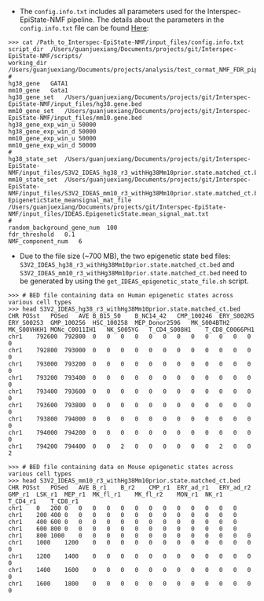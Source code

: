 - The `config.info.txt` includes all parameters used for the Interspec-EpiState-NMF pipeline. The details about the parameters in the `config.info.txt` file can be found [Here](https://raw.githubusercontent.com/guanjue/public_log_descriptions/main/Interspec-EpiState-NMF/parameter.details.md):
```
>>> cat /Path_to_Interspec-EpiState-NMF/input_files/config.info.txt
script_dir	/Users/guanjuexiang/Documents/projects/git/Interspec-EpiState-NMF/scripts/
working_dir	/Users/guanjuexiang/Documents/projects/analysis/test_cormat_NMF_FDR_pipeline_GATA1_Gata1/
#
hg38_gene	GATA1
mm10_gene	Gata1
hg38_gene_set	/Users/guanjuexiang/Documents/projects/git/Interspec-EpiState-NMF/input_files/hg38.gene.bed
mm10_gene_set	/Users/guanjuexiang/Documents/projects/git/Interspec-EpiState-NMF/input_files/mm10.gene.bed
hg38_gene_exp_win_u	50000
hg38_gene_exp_win_d	50000
mm10_gene_exp_win_u	50000
mm10_gene_exp_win_d	50000
#
hg38_state_set	/Users/guanjuexiang/Documents/projects/git/Interspec-EpiState-NMF/input_files/S3V2_IDEAS_hg38_r3_withHg38Mm10prior.state.matched_ct.bed
mm10_state_set	/Users/guanjuexiang/Documents/projects/git/Interspec-EpiState-NMF/input_files/S3V2_IDEAS_mm10_r3_withHg38Mm10prior.state.matched_ct.bed
EpigeneticState_meansignal_mat_file	/Users/guanjuexiang/Documents/projects/git/Interspec-EpiState-NMF/input_files/IDEAS.EpigeneticState.mean_signal_mat.txt
#
random_background_gene_num	100
fdr_threshold	0.1
NMF_component_num	6
```

- Due to the file size (~700 MB), the two epigenetic state bed files: `S3V2_IDEAS_hg38_r3_withHg38Mm10prior.state.matched_ct.bed` and `S3V2_IDEAS_mm10_r3_withHg38Mm10prior.state.matched_ct.bed` need to be generated by using the `get_IDEAS_epigenetic_state_file.sh` script. 

```
>>> # BED file containing data on Human epigenetic states across various cell types
>>> head S3V2_IDEAS_hg38_r3_withHg38Mm10prior.state.matched_ct.bed
CHR	POSst	POSed	AVE	B_B15_50	B_NC14_42	CMP_100246	ERY_S002R5	ERY_S002S3	GMP_100256	HSC_100258	MEP_Donor2596	MK_S004BTH2	MK_S00VHKH1	MONc_C0011IH1	NK_S005YG	T_CD4_S008H1	T_CD8_C0066PH1
chr1	792600	792800	0	0	0	0	0	0	0	0	0	0	0	0	0
chr1	792800	793000	0	0	0	0	0	0	0	0	0	0	0	0	0
chr1	793000	793200	0	0	0	0	0	0	0	0	0	0	0	0	0
chr1	793200	793400	0	0	0	0	0	0	0	0	0	0	0	0	0
chr1	793400	793600	0	0	0	0	0	0	0	0	0	0	0	0	0
chr1	793600	793800	0	0	0	0	0	0	0	0	0	0	0	0	0
chr1	793800	794000	0	0	0	0	0	0	0	0	0	0	0	0	0
chr1	794000	794200	0	0	0	0	0	0	0	0	0	0	0	0	0
chr1	794200	794400	0	0	2	0	0	0	0	0	0	2	0	0	2
```

```
>>> # BED file containing data on Mouse epigenetic states across various cell types
>>> head S3V2_IDEAS_mm10_r3_withHg38Mm10prior.state.matched_ct.bed
CHR	POSst	POSed	AVE	B_r1	B_r2	CMP_r1	ERY_ad_r1	ERY_ad_r2	GMP_r1	LSK_r1	MEP_r1	MK_fl_r1	MK_fl_r2	MON_r1	NK_r1	T_CD4_r1	T_CD8_r1
chr1	0	200	0	0	0	0	0	0	0	0	0	0	0	0	0
chr1	200	400	0	0	0	0	0	0	0	0	0	0	0	0	0
chr1	400	600	0	0	0	0	0	0	0	0	0	0	0	0	0
chr1	600	800	0	0	0	0	0	0	0	0	0	0	0	0	0
chr1	800	1000	0	0	0	0	0	0	0	0	0	0	0	0	0
chr1	1000	1200	0	0	0	0	0	0	0	0	0	0	0	0	0
chr1	1200	1400	0	0	0	0	0	0	0	0	0	0	0	0	0
chr1	1400	1600	0	0	0	0	0	0	0	0	0	0	0	0	0
chr1	1600	1800	0	0	0	0	0	0	0	0	0	0	0	0	0
```


